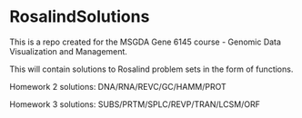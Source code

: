 # RosalindSolutions

 This is a repo created for the MSGDA Gene 6145 course - Genomic Data Visualization and Management.
 
 This will contain solutions to Rosalind problem sets in the form of functions.

Homework 2 solutions: DNA/RNA/REVC/GC/HAMM/PROT

Homework 3 solutions: SUBS/PRTM/SPLC/REVP/TRAN/LCSM/ORF
